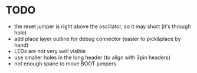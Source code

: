 # TODO

* the reset jumper is right above the oscillator, so it may short (it's through hole)
* add place layer outline for debug connector (easier to pick&place by hand)
* LEDs are not very well visible
* use smaller holes in the long header (to align with 3pin headers)
* not enough space to move BOOT jumpers

